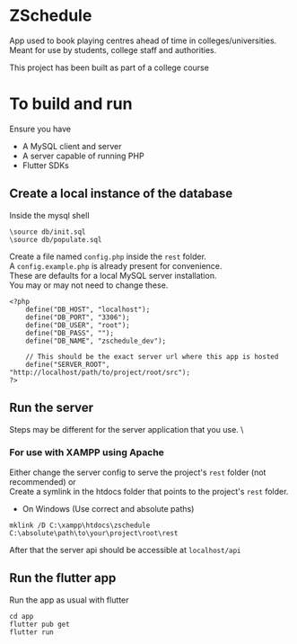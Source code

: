 # ZSchedule

App used to book playing centres ahead of time in colleges/universities. Meant for use by students, college staff and authorities.

This project has been built as part of a college course

# To build and run

Ensure you have

-   A MySQL client and server
-   A server capable of running PHP
-   Flutter SDKs

## Create a local instance of the database

Inside the mysql shell

```
\source db/init.sql
\source db/populate.sql
```

Create a file named `config.php` inside the `rest` folder. \
A `config.example.php` is already present for convenience. \
These are defaults for a local MySQL server installation. \
You may or may not need to change these.

```
<?php
	define("DB_HOST", "localhost");
	define("DB_PORT", "3306");
	define("DB_USER", "root");
	define("DB_PASS", "");
	define("DB_NAME", "zschedule_dev");

	// This should be the exact server url where this app is hosted
	define("SERVER_ROOT", "http://localhost/path/to/project/root/src");
?>
```

## Run the server

Steps may be different for the server application that you use. \

### For use with XAMPP using Apache

Either change the server config to serve the project's `rest` folder (not recommended) or \
Create a symlink in the htdocs folder that points to the project's `rest` folder.

-   On Windows (Use correct and absolute paths)

```
mklink /D C:\xampp\htdocs\zschedule C:\absolute\path\to\your\project\root\rest
```

After that the server api should be accessible at `localhost/api`

## Run the flutter app

Run the app as usual with flutter

```
cd app
flutter pub get
flutter run
```
